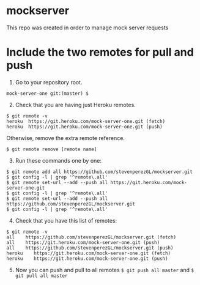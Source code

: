 # mockserver
This repo was created in order to manage mock server requests

# Include the two remotes for pull and push

1. Go to your repository root.
```
mock-server-one git:(master) $
```

2. Check that you are having just Heroku remotes.
```
$ git remote -v
heroku	https://git.heroku.com/mock-server-one.git (fetch)
heroku	https://git.heroku.com/mock-server-one.git (push)
```
Otherwise, remove the extra remote reference.
```
$ git remote remove [remote name]
```
3. Run these commands one by one:
```
$ git remote add all https://github.com/stevenperezGL/mockserver.git
$ git config -l | grep '^remote\.all'
$ git remote set-url --add --push all https://git.heroku.com/mock-server-one.git
$ git config -l | grep '^remote\.all'
$ git remote set-url --add --push all https://github.com/stevenperezGL/mockserver.git
$ git config -l | grep '^remote\.all'
```

4. Check that you have this list of remotes:
```
$ git remote -v
all    https://github.com/stevenperezGL/mockserver.git (fetch)
all    https://git.heroku.com/mock-server-one.git (push)
all    https://github.com/stevenperezGL/mockserver.git (push)
heroku    https://git.heroku.com/mock-server-one.git (fetch)
heroku    https://git.heroku.com/mock-server-one.git (push)
```
5. Now you can push and pull to all remotes
```$ git push all master``` and ```$ git pull all master```
